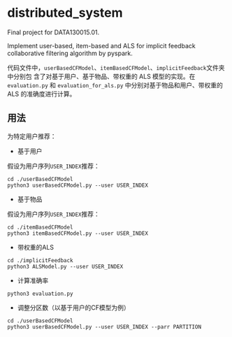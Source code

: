 # distributed_system
Final project for DATA130015.01.

Implement user-based, item-based and ALS for implicit feedback collaborative filtering algorithm by pyspark.

代码文件中，`userBasedCFModel`、`itemBasedCFModel`、`implicitFeedback`文件夹中分别包
含了对基于用户、基于物品、带权重的 ALS 模型的实现。在 `evaluation.py` 和 `evaluation_for_als.py`
中分别对基于物品和用户、带权重的 ALS 的准确度进行计算。

## 用法

为特定用户推荐：

* 基于用户

假设为用户序列`USER_INDEX`推荐：

```
cd ./userBasedCFModel
python3 userBasedCFModel.py --user USER_INDEX
```

* 基于物品

假设为用户序列`USER_INDEX`推荐：

```
cd ./itemBasedCFModel
python3 itemBasedCFModel.py --user USER_INDEX
```

* 带权重的ALS

```
cd ./implicitFeedback
python3 ALSModel.py --user USER_INDEX
```

* 计算准确率

```
python3 evaluation.py
```

* 调整分区数（以基于用户的CF模型为例）

```
cd ./userBasedCFModel
python3 userBasedCFModel.py --user USER_INDEX --parr PARTITION
```
